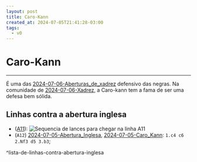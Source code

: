 ```yaml
---
layout: post
title: Caro-Kann
created_at: 2024-07-05T21:41:28-03:00
tags:
  - v0
---
```

# Caro-Kann
---
É uma das [2024-07-06-Aberturas_de_xadrez](api/2024/07/2024-07-06-Aberturas_de_xadrez.md) defensivo das negras. Na comunidade de [2024-07-06-Xadrez](api/2024/07/2024-07-06-Xadrez.md), a Caro-kann tem a fama de ser uma defesa bem sólida.
## Linhas contra a abertura inglesa
-  ([A11](_insight/2024-07-05-Abertura_Inglesa_contra_a_Caro_Kann.md)): ![Sequencia de lances para chegar na linha A11](_insight/2024-07-05-Abertura_Inglesa_contra_a_Caro_Kann.md#^sequencia)
-  (`A12`) [2024-07-05-Abertura_Inglesa](_draft/2024-07-05-Abertura_Inglesa.md), [2024-07-05-Caro_Kann](_insight/2024-07-05-Caro_Kann.md): `1.c4 c6 2.Nf3 d5 3.b3`;

^lista-de-linhas-contra-abertura-inglesa